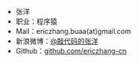 + 张洋
+ 职业：程序猿
+ Mail：ericzhang.buaa(at)gmail.com
+ 新浪微博：[@敲代码的张洋](http://weibo.com/ericzhangbuaa)
+ Github：[github.com/ericzhang-cn](https://github.com/ericzhang-cn)
